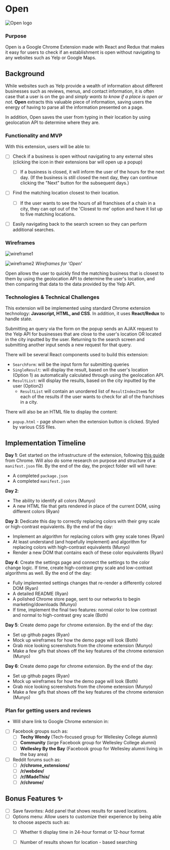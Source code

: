 # Open

![Open logo](http://res.cloudinary.com/liuffy/image/upload/c_scale,q_100,w_197/v1487453580/open-logo_va1nop.png)

### Purpose 

Open is a Google Chrome Extension made with React and Redux that makes it easy for users to check if an establishment is open without navigating to any websites such as Yelp or Google Maps.


## Background

While websites such as Yelp provide a wealth of information about different businesses such as reviews, menus, and contact information, it is often case that a user is on the go and *simply wants to know if a place is open or not.* **Open** extracts this valuable piece of information, saving users the energy of having to parse all the information presented on a page. 

In addition, Open saves the user from typing in their location by using geolocation API to determine where they are.

### Functionality and MVP

With this extension, users will be able to:

- [ ] Check if a business is open without navigating to any external sites (clicking the icon in their extensions bar will open up a popup)
  - [ ] If a business is closed, it will inform the user of the hours for the next day. (If the business is still closed the next day, they can continue clicking the "Next" button for the subsequent days.)
- [ ] Find the matching location closest to their location. 
  - [ ] If the user wants to see the hours of all franchises of a chain in a city, they can opt out of the 'Closest to me' option and have it list up to five matching locations.
- [ ] Easily navigating back to the search screen so they can perform additional searches. 


### Wireframes

![wireframe1]()

![wireframe2]()
*Wireframes for 'Open'*

Open allows the user to quickly find the matching business that is closest to them by using the geolocation API to determine the user's location, and then comparing that data to the data provided by the Yelp API. 


### Technologies & Technical Challenges 

This extension will be implemented using standard Chrome extension technology: **Javascript, HTML, and CSS**. In addition, it uses **React/Redux** to handle state.

Submitting an query via the form on the popup sends an AJAX request to the Yelp API for businesses that are close to the user's location OR located in the city inputted by the user. Returning to the search screen and submitting another input sends a new request for that query. 

There will be several React components used to build this extension: 

- `SearchForm`: will be the input form for submitting queries
- `SingleResult`: will display the result, based on the user's location (Option 1) as automatically calculated through using the geolocation API.
- `ResultList`: will display the results, based on the city inputted by the user (Option2)
  -  `ResultList` will contain an unordered list of `ResultIndexItem`s for each of the results if the user wants to check for all of the franchises in a city. 

There will also be an HTML file to display the content:

- `popup.html` - page shown when the extension button is clicked. Styled by various CSS files.


## Implementation Timeline

**Day 1**: Get started on the infrastructure of the extension, following [this guide](https://developer.chrome.com/extensions/getstarted) from Chrome. Will also do some research on purpose and structure of a `manifest.json` file. By the end of the day, the project folder will will have:

- A completed `package.json`
- A completed `manifest.json`

**Day 2**: 

- The ability to identify all colors (Munyo)
- A new HTML file that gets rendered in place of the current DOM, using different colors (Ryan)

**Day 3**: Dedicate this day to correctly replacing colors with their grey scale or high-contrast equivalents.  By the end of the day:

- Implement an algorithm for replacing colors with grey scale tones (Ryan)
- At least understand (and hopefully implement) and algorithm for replacing colors with high-contrast equivalents (Munyo)
- Render a new DOM that contains each of these color equivalents (Ryan)

**Day 4**: Create the settings page and connect the settings to the color change logic.  If time, create high-contrast grey scale and low-contrast algorithms as well.  By the end of the day:

- Fully implemented settings changes that re-render a differently colored DOM (Ryan)
- A detailed README (Ryan)
- A polished Chrome store page, sent to our networks to begin marketing/downloads (Munyo)
- If time, implement the final two features: normal color to low contrast and normal to high-contrast grey scale (Both)

**Day 5**: Create demo page for chrome extension. By the end of the day:
- Set up github pages (Ryan)
- Mock up wireframes for how the demo page will look (Both)
- Grab nice looking screenshots from the chrome extension (Munyo)
- Make a few gifs that shows off the key features of the chrome extension (Munyo)

**Day 6**: Create demo page for chrome extension. By the end of the day:
- Set up github pages (Ryan)
- Mock up wireframes for how the demo page will look (Both)
- Grab nice looking screenshots from the chrome extension (Munyo)
- Make a few gifs that shows off the key features of the chrome extension (Munyo)

### Plan for getting users and reviews

- Will share link to Google Chrome extension in: 
- [ ] Facebook groups such as:
  - [ ] **Techy Wendy** (Tech-focused group for Wellesley College alumni) 
  - [ ] **Community** (large Facebook group for Wellesley College alumni) 
  - [ ] **Wellesley By the Bay** (Facebook group for Wellesley alumni living in the bay area) 
- [ ] Reddit forums such as:
  - [ ] **/r/chrome_extensions/**
  - [ ] **/r/webdev/**
  - [ ] **/r/IMadeThis/**
  - [ ] **/r/chrome/**

## Bonus Features :sparkles:

- [ ] Save favorites: Add panel that shows results for saved locations.
- [ ] Options menu: Allow users to customize their experience by being able to choose aspects such as:
  - [ ] Whether ti display time in 24-hour format or 12-hour format
  - [ ] Number of results shown for location - based searching 

